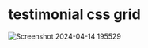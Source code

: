 # testimonial css grid

![Screenshot 2024-04-14 195529](https://github.com/ubeyidah/testimonial-grid/assets/159727076/ca1a270b-87d6-41f5-8331-0bf92437791f)
